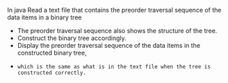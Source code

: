 In java
Read a text file that contains the preorder traversal sequence of the data items in a binary tree
 *    The preorder traversal sequence also shows the structure of the tree.
 * Construct the binary tree accordingly.
 * Display the preorder traversal sequence of the data items in the constructed binary tree,
 *     which is the same as what is in the text file when the tree is constructed correctly.
